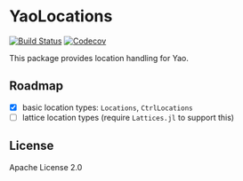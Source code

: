 # YaoLocations

[![Build Status](https://travis-ci.com/QuantumBFS/YaoLocations.jl.svg?branch=master)](https://travis-ci.com/QuantumBFS/YaoLocations.jl)
[![Codecov](https://codecov.io/gh/QuantumBFS/YaoLocations.jl/branch/master/graph/badge.svg)](https://codecov.io/gh/QuantumBFS/YaoLocations.jl)

This package provides location handling for Yao.

## Roadmap

- [x] basic location types: `Locations`, `CtrlLocations`
- [ ] lattice location types (require `Lattices.jl` to support this)

## License

Apache License 2.0
